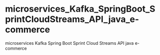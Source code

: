 # microservices_Kafka_SpringBoot_SprintCloudStreams_API_java_e-commerce
microservices Kafka Spring Boot Sprint Cloud Streams API java e-commerce
